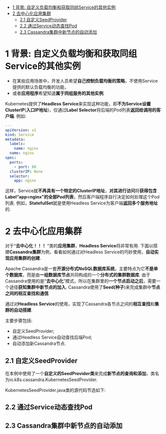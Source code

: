 
<!-- @import "[TOC]" {cmd="toc" depthFrom=1 depthTo=6 orderedList=false} -->

<!-- code_chunk_output -->

- [1 背景: 自定义负载均衡和获取同组Service的其他实例](#1-背景-自定义负载均衡和获取同组service的其他实例)
- [2 去中心化应用集群](#2-去中心化应用集群)
  - [2.1 自定义SeedProvider](#21-自定义seedprovider)
  - [2.2 通过Service动态查找Pod](#22-通过service动态查找pod)
  - [2.3 Cassandra集群中新节点的自动添加](#23-cassandra集群中新节点的自动添加)

<!-- /code_chunk_output -->

# 1 背景: 自定义负载均衡和获取同组Service的其他实例

- 在某些应用场景中，开发人员希望**自己控制负载均衡的策略**，不使用Service提供的默认负载均衡的功能，
- 或者**应用程序**希望知道**属于同组服务的其他实例**. 

Kubernetes提供了**Headless Service**来实现这种功能，即**不为Service设置ClusterIP**(**入口IP地址**)，仅通过**Label Selector**将后端的Pod列表**返回给调用的客户端**. 例如: 

```yaml
---
apiVersion: v1
kind: Service
metadata:
  labels:
    name: nginx
  name: nginx
spec:
  ports:
    - port: 80
  clusterIP: None
  selector:
    app: nginx
```

这样，Service就**不再具有一个特定的ClusterIP地址**，**对其进行访问**将**获得包含Label“app=nginx”的全部Pod列表**，然后客户端程序自行决定如何处理这个Pod列表. 例如，**StatefulSet**就是使用Headless Service为客户端**返回多个服务地址**的. 

# 2 去中心化应用集群

对于“**去中心化！！！** ”类的**应用集群**，**Headless Service**将非常有用. 下面以搭建**Cassandra集群**为例，看看如何通过对Headless Service的巧妙使用，**自动实现应用集群的创建**. 

Apache Cassandra是一套**开源分布式NoSQL数据库系统**，主要特点为它**不是单个数据库**，而是由**一组数据库节点**共同构成的一个**分布式的集群数据库**. 由于Cassandra使用的是“**去中心化**”模式，所以在集群里的**一个节点启动之后**，需要一个途径**获知集群中新节点的加入**. Cassandra使用了**Seed(种子**)来完成集群中**节点之间的相互查找和通信**. 

通过对**Headless Service**的使用，实现了Cassandra各节点之间的**相互查找**和**集群的自动搭建**. 

主要步骤包括: 

- 自定义SeedProvider; 
- 通过Headless Service自动查找后端Pod; 
- 自动添加新Cassandra节点. 

## 2.1 自定义SeedProvider

在本例中使用了一个**自定义的SeedProvider类**来完成**新节点的查询和添加**，类名为io.k8s.cassandra.KubernetesSeedProvider. 

KubernetesSeedProvider.java类的源代码节选如下: 

## 2.2 通过Service动态查找Pod

## 2.3 Cassandra集群中新节点的自动添加


